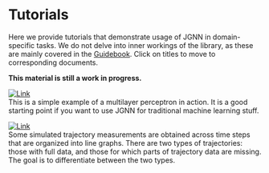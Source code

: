 # Tutorials

Here we provide tutorials that demonstrate usage of JGNN in domain-specific tasks.
We do not delve into inner workings of the library,
as these are mainly covered in the [Guidebook](https://mklab-iti.github.io/JGNN/).
Click on titles to move to corresponding documents.

**This material is still a work in progress.**

[![Link](https://img.shields.io/badge/Traditional%20classification-0A5C36)](mlp.md) <br>
This is a simple example of a multilayer perceptron in action. It is a good
starting point if you want to use JGNN for traditional machine learning stuff.

[![Link](https://img.shields.io/badge/Trajectory%20classification-0A5C36)](trajectories.md) <br>
Some simulated trajectory measurements are obtained across time steps
that are organized into line graphs. There are two types of trajectories:
those with full data, and those for which parts of trajectory data are missing.
The goal is to differentiate between the two types.


